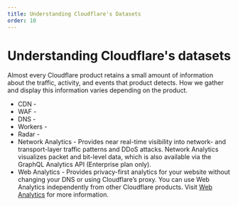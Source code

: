 ```yaml
---
title: Understanding Cloudflare's Datasets
order: 10
---
```


# Understanding Cloudflare's datasets

Almost every Cloudflare product retains a small amount of information about the traffic, activity, and events that product detects. How we gather and display this information varies depending on the product.


* CDN - 
* WAF - 
* DNS - 
* Workers - 
* Radar - 
* Network Analytics - Provides near real-time visibility into network- and transport-layer traffic patterns and DDoS attacks. Network Analytics visualizes packet and bit-level data, which is also available via the GraphQL Analytics API (Enterprise plan only).
* Web Analytics - Provides privacy-first analytics for your website without changing your DNS or using Cloudflare’s proxy. You can use Web Analytics independently from other Cloudflare products. Visit [Web Analytics]() for more information. 
